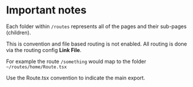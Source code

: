 # Important notes

Each folder within `/routes` represents all of the pages and their sub-pages (children).

This is convention and file based routing is not enabled. All routing is done via the routing config __Link File__.

For example the route `/something` would map to the folder `~/routes/home/Route.tsx`

Use the Route.tsx convention to indicate the main export.